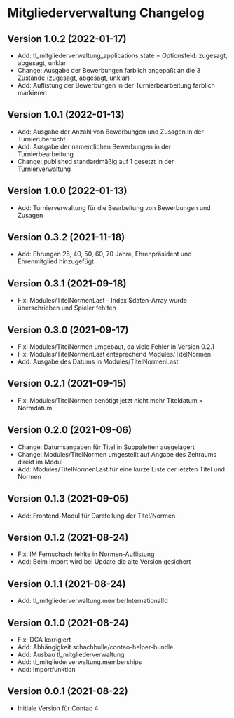 # Mitgliederverwaltung Changelog

## Version 1.0.2 (2022-01-17)

* Add: tl_mitgliederverwaltung_applications.state = Optionsfeld: zugesagt, abgesagt, unklar
* Change: Ausgabe der Bewerbungen farblich angepaßt an die 3 Zustände (zugesagt, abgesagt, unklar)
* Add: Auflistung der Bewerbungen in der Turnierbearbeitung farblich markieren

## Version 1.0.1 (2022-01-13)

* Add: Ausgabe der Anzahl von Bewerbungen und Zusagen in der Turnierübersicht
* Add: Ausgabe der namentlichen Bewerbungen in der Turnierbearbeitung
* Change: published standardmäßig auf 1 gesetzt in der Turnierverwaltung

## Version 1.0.0 (2022-01-13)

* Add: Turnierverwaltung für die Bearbeitung von Bewerbungen und Zusagen

## Version 0.3.2 (2021-11-18)

* Add: Ehrungen 25, 40, 50, 60, 70 Jahre, Ehrenpräsident und Ehrenmitglied hinzugefügt

## Version 0.3.1 (2021-09-18)

* Fix: Modules/TitelNormenLast - Index $daten-Array wurde überschrieben und Spieler fehlten

## Version 0.3.0 (2021-09-17)

* Fix: Modules/TitelNormen umgebaut, da viele Fehler in Version 0.2.1
* Fix: Modules/TitelNormenLast entsprechend Modules/TitelNormen
* Add: Ausgabe des Datums in Modules/TitelNormenLast

## Version 0.2.1 (2021-09-15)

* Fix: Modules/TitelNormen benötigt jetzt nicht mehr Titeldatum = Normdatum

## Version 0.2.0 (2021-09-06)

* Change: Datumsangaben für Titel in Subpaletten ausgelagert
* Change: Modules/TitelNormen umgestellt auf Angabe des Zeitraums direkt im Modul
* Add: Modules/TitelNormenLast für eine kurze Liste der letzten Titel und Normen

## Version 0.1.3 (2021-09-05)

* Add: Frontend-Modul für Darstellung der Titel/Normen

## Version 0.1.2 (2021-08-24)

* Fix: IM Fernschach fehlte in Normen-Auflistung
* Add: Beim Import wird bei Update die alte Version gesichert

## Version 0.1.1 (2021-08-24)

* Add: tl_mitgliederverwaltung.memberInternationalId

## Version 0.1.0 (2021-08-24)

* Fix: DCA korrigiert
* Add: Abhängigkeit schachbulle/contao-helper-bundle
* Add: Ausbau tl_mitgliederverwaltung
* Add: tl_mitgliederverwaltung.memberships
* Add: Importfunktion

## Version 0.0.1 (2021-08-22)

* Initiale Version für Contao 4

